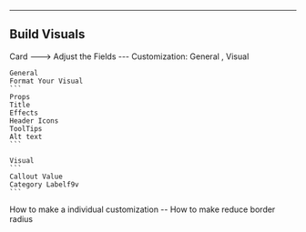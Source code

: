 -----


## Build Visuals

Card ---> Adjust the Fields ---
Customization:
    General , Visual

    General
    Format Your Visual 
    ```
    Props
    Title
    Effects
    Header Icons
    ToolTips
    Alt text
    ```

    Visual
    ```
    Callout Value 
    Category Labelf9v
    ```


How to make a individual customization -- How to make reduce border radius 

